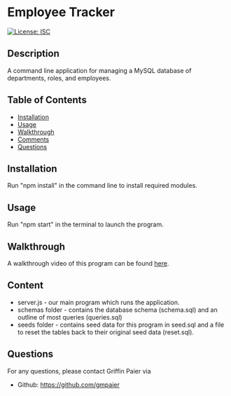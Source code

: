 
# Employee Tracker
[![License: ISC](https://img.shields.io/badge/License-ISC-blue.svg)](https://opensource.org/licenses/ISC)

## Description

A command line application for managing a MySQL database of departments, roles, and employees.
## Table of Contents

* [Installation](#installation)
* [Usage](#usage)
* [Walkthrough](#walkthrough)
* [Comments](#comments)
* [Questions](#questions)

## Installation

Run "npm install" in the command line to install required modules.

## Usage

Run "npm start" in the terminal to launch the program. 

## Walkthrough

A walkthrough video of this program can be found [here](https://drive.google.com/file/d/12pbTzhJ2ol2G6doO5iWHvD7eg62uTK0m/view).

## Content

* server.js - our main program which runs the application.
* schemas folder - contains the database schema (schema.sql) and an outline of most queries (queries.sql)
* seeds folder - contains seed data for this program in seed.sql and a file to reset the tables back to their original seed data (reset.sql).

## Questions

For any questions, please contact Griffin Paier via  
* Github: https://github.com/gmpaier
